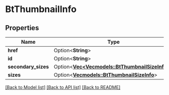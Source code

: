 # BtThumbnailInfo

## Properties

Name | Type | Description | Notes
------------ | ------------- | ------------- | -------------
**href** | Option<**String**> |  | [optional]
**id** | Option<**String**> |  | [optional]
**secondary_sizes** | Option<[**Vec<Vec<models::BtThumbnailSizeInfo>>**](Vec.md)> |  | [optional]
**sizes** | Option<[**Vec<models::BtThumbnailSizeInfo>**](BTThumbnailSizeInfo.md)> |  | [optional]

[[Back to Model list]](../README.md#documentation-for-models) [[Back to API list]](../README.md#documentation-for-api-endpoints) [[Back to README]](../README.md)


